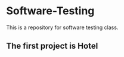 # Software-Testing

This is a repository for software testing class.

## The first project is Hotel
